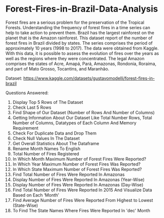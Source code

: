 # Forest-Fires-in-Brazil-Data-Analysis
Forest fires are a serious problem for the preservation of the Tropical Forests. Understanding the frequency of forest fires in a time series can help to take action to prevent them. Brazil has the largest rainforest on the planet that is the Amazon rainforest.
This dataset report of the number of forest fires in Brazil divided by states. The series comprises the period of approximately 10 years (1998 to 2017). The data were obtained from Kaggle. With this data, it is possible to assess the evolution of fires over the years as well as the regions where they were concentrated.
The legal Amazon comprises the states of Acre, Amapá, Pará, Amazonas, Rondonia, Roraima, and part of Mato Grosso, Tocantins, and Maranhão.

Dataset: https://www.kaggle.com/datasets/gustavomodelli/forest-fires-in-brazil

Questions Answered:
1. Display Top 5 Rows of The Dataset
2. Check Last 5 Rows
3. Find Shape of Our Dataset (Number of Rows And Number of Columns)
4. Getting Information About Our Dataset Like Total Number Rows, Total Number of Columns, Datatypes of Each Column And Memory Requirement
5. Check For Duplicate Data and Drop Them
6. Check Null Values In The Dataset
7. Get Overall Statistics About The Dataframe
8. Rename Month Names To English
9. Total Number of Fires Registered
10. In Which Month Maximum Number of Forest Fires Were Reported?
11. In Which Year Maximum Number of Forest Fires Was Reported?
12. In Which State Maximum Number of Forest Fires Was Reported?
13. Find Total Number of Fires Were Reported In Amazonas
14. Display Number of Fires Were Reported In Amazonas (Year-Wise)
15. Display Number of Fires Were Reported In Amazonas (Day-Wise)
16. Find Total Number of Fires  Were Reported In 2015 And Visualize Data Based on Each ‘Month’
17. Find Average Number of Fires Were Reported From Highest to Lowest (State-Wise)
18.  To Find The State Names Where Fires Were Reported In 'dec' Month
